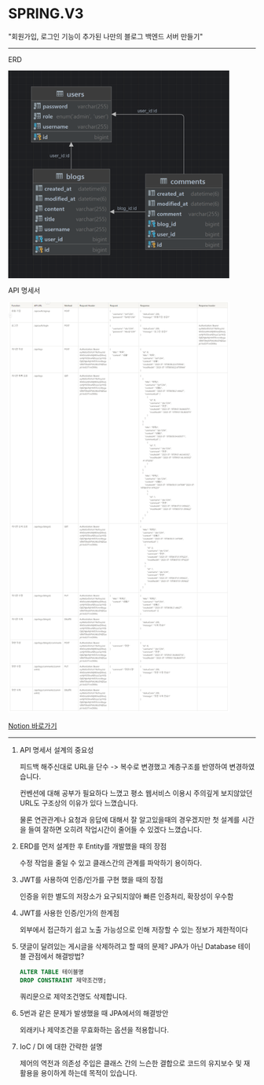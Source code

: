 # SPRING.V3
"회원가입, 로그인 기능이 추가된 나만의 블로그 백엔드 서버 만들기"

---

ERD

<img src="asset/erd.PNG" width="450" alt="ERD" align="center">

API 명세서

<img src="asset/api.PNG" width="450" alt="api">

[Notion 바로가기](https://verdureko.notion.site/Spring-Lv-3-0537254d110045168777e91cd61ee814)

---

1. API 명세서 설계의 중요성

   피드백 해주신대로 URL을 단수 -> 복수로 변경했고 계층구조를 반영하여 변경하였습니다.

   컨벤션에 대해 공부가 필요하다 느꼈고 평소 웹서비스 이용시 주의깊게 보지않았던 URL도 구조상의 이유가 있다 느꼈습니다.

   물론 연관관계나 요청과 응답에 대해서 잘 알고있을때의 경우겠지만 첫 설계를 시간을 들여 잘하면 오히려 작업시간이 줄어들 수 있겠다 느꼈습니다.

2. ERD를 먼저 설계한 후 Entity를 개발했을 때의 장점

   수정 작업을 줄일 수 있고 클래스간의 관계를 파악하기 용이하다.

3. JWT를 사용하여 인증/인가를 구현 했을 때의 장점

   인증을 위한 별도의 저장소가 요구되지않아 빠른 인증처리, 확장성이 우수함

4. JWT를 사용한 인증/인가의 한계점

   외부에서 접근하기 쉽고 노출 가능성으로 인해 저장할 수 있는 정보가 제한적이다

5. 댓글이 달려있는 게시글을 삭제하려고 할 때의 문제? JPA가 아닌 Database 테이블 관점에서 해결방법?

    ```sql
    ALTER TABLE 테이블명
    DROP CONSTRAINT 제약조건명;
    ```

   쿼리문으로 제약조건명도 삭제합니다.

6. 5번과 같은 문제가 발생했을 때 JPA에서의 해결방안

   외래키나 제약조건을 무효화하는 옵션을 적용합니다.

7. IoC / DI 에 대한 간략한 설명

   제어의 역전과 의존성 주입은 클래스 간의 느슨한 결합으로 코드의 유지보수 및 재활용을 용이하게 하는데 목적이 있습니다.
